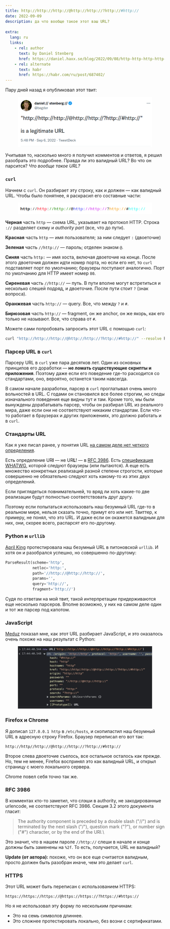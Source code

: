 ```yaml
---
title: http://http://http://@http://http://?http://#http://
date: 2022-09-09
description: да что вообще такое этот ваш URL?

extra:
  lang: ru
  links:
    - rel: author
      text: by Daniel Stenberg
      href: https://daniel.haxx.se/blog/2022/09/08/http-http-http-http-http-http-http/
    - rel: alternate
      text: habr
      href: https://habr.com/ru/post/687402/
---
```


Пару дней назад я опубликовал этот твит:

<figure class="border">
<img src="tweet.png" alt="&quot;http://http://http://@http://http://?http://#http://&quot; is a legitimate URL" />
</figure>

Учитывая то, насколько много я получил комментов и ответов, я решил разобрать это подробнее. Правда ли это валидный URL? Во что он парсится? _Что вообще такое URL?_

<!-- more -->

### `curl`

Начнем с `curl`. Он разбирает эту строку, как и должен — как валидный URL. Чтобы было понятнее, я раскрасил его составные части:

<figure class="border">
<img src="http-http-http.png" />
</figure>

**Черная** часть `http` — схема URL, указывает на протокол HTTP. Строка `://` разделяет схему и _authority part_ (все, что до пути).

**Красная** часть `http` — имя пользователя; за ним следует `:` (двоеточие)

**Зеленая** часть `//http://` — пароль; отделен знаком `@`.

**Синяя** часть `http:` — имя хоста, включая двоеточие на конце. После этого двоеточия должен идти номер порта, но если его нет, то `curl` подставляет порт по умолчанию; браузеры поступают аналогично. Порт по умолчанию для HTTP имеет номер `80`.

**Сиреневая** часть `//http://` — путь. В пути вполне могут встретиться и несколько слешей подряд, и двоеточие. После пути стоит `?` (знак вопроса).

**Оранжевая** часть `http://` — query. Все, что между `?` и `#`.

**Бирюзовая** часть `http://` — fragment, он же anchor, он же якорь, как его только не называют. Все, что справа от `#`.

Можете сами попробовать запросить этот URL с помощью `curl`:

```sh
curl "http://http://http://@http://http://?http://#http://" --resolve http:80:127.0.0.1
```

### Парсер URL в `curl`

Парсеру URL в `curl` уже пара десятков лет. Один из основных принципов его доработки — **не ломать существующие скрипты и приложения**. Поэтому даже если его поведение где-то расходится со стандартами, оно, вероятно, останется таким навсегда.

В самом начале разработки, парсер в `curl` проглатывал очень много вольностей в URL. С годами он становился все более строгим, но следы изначального поведения еще видны тут и там. Кроме того, мы были вынуждены дорабатывать парсер, чтобы он разбирал URL из реального мира, даже если они не соответствуют никаким стандартам. Если что-то работает в браузерах и других приложениях, это должно работать и в `curl`.

### Стандарты URL

Как я уже писал ранее, у понятия URL [на самом деле нет четкого определения].

[на самом деле нет четкого определения]: https://daniel.haxx.se/blog/2016/05/11/my-url-isnt-your-url/

Есть определение UR**I** — не UR**L**! — в [RFC 3986]. Есть [спецификация WHATWG], которой следуют браузеры (или пытаются). А еще есть множество конкретных реализаций разной степени строгости, которые совершенно не обязательно следуют хоть какому-то из этих двух определений.

[rfc 3986]: https://datatracker.ietf.org/doc/html/rfc3986
[спецификация whatwg]: https://url.spec.whatwg.org/

Если приглядеться повнимательней, то вряд ли хоть какие-то две реализации будут полностью соответствовать друг другу.

Поэтому если попытаться использовать наш безумный URL где-то в реальном мире, нельзя сказать точно, примут его или нет. Твиттер, к примеру, не понял, что это URL. И даже если он окажется валидным для них, они, скорее всего, распарсят его по-другому.

### Python и `urllib`

[April King] протестировала наш безумный URL в питоновской `urllib`. И хотя он и разобрался успешно, но совершенно по-другому:

[april king]: https://twitter.com/CubicleApril/status/1567191200813178891

```py
ParseResult(scheme='http',
            netloc='http:',
            path='//http://@http://http://',
            params='',
            query='http://',
            fragment='http://')
```

Судя по ответам на мой твит, такой интерпретации придерживаются еще несколько парсеров. Вполне возможно, у них на самом деле один и тот же парсер под капотом.

### JavaScript

[Meduz] показал мне, как этот URL разбирает JavaScript, и это оказалось очень похоже на наш результат с Python:

[meduz]: https://twitter.com/meduzen/status/1567177588669300736

<figure class="border">
<img src="js-url.jpeg" />
</figure>

### Firefox и Chrome

Я дописал `127.0.0.1 http` в `/etc/hosts`, и скопипастил наш безумный URL в адресную строку Firefox. Браузер переписал его вот так:

```
http://http//http://@http://http://?http://#http://
```

Второе слева двоеточие съелось, все остальное осталось как прежде. Но, тем не менее, Firefox воспринял это как валидный URL, и открыл страницу с моего локального сервера.

Chrome повел себя точно так же.

### RFC 3986

В комментах кто-то заметил, что слэши в authority, не закодированные urlencode, не соответствуют RFC 3986. Секция 3.2 этого документа гласит:

> The authority component is preceded by a double slash ("//") and is terminated by the next slash ("/"), question mark ("?"), or number sign ("#") character, or by the end of the URI.\

Это значит, что в нашем пароле `//http://` слеши в начале и конце должны быть заменены на `%2f`. То есть, получается, URL не валидный?

**Update (от автора):** похоже, что он все еще считается валидным, просто должен быть разобран иначе, чем это делает `curl`.

### HTTPS

Этот URL может быть переписан с использованием HTTPS:

```
https://https://https://@https://https://?https://#https://
```

Но я не использовал эту форму по нескольким причинам:

- Это на семь символов длиннее.
- Это сложнее протестировать локально, без возни с сертификатами.
